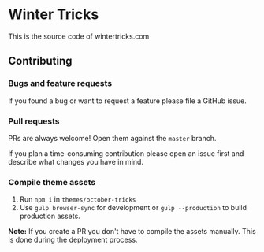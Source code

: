# Winter Tricks

This is the source code of wintertricks.com

## Contributing

### Bugs and feature requests

If you found a bug or want to request a feature please file a GitHub issue.

### Pull requests

PRs are always welcome! Open them against the `master` branch.

If you plan a time-consuming contribution please open an issue first and describe what changes you have in mind.

### Compile theme assets

1. Run `npm i` in `themes/october-tricks`
1. Use `gulp browser-sync` for development or `gulp --production` to build production assets.

**Note:** If you create a
PR you don't have to compile the assets manually. This is done during the deployment process.
